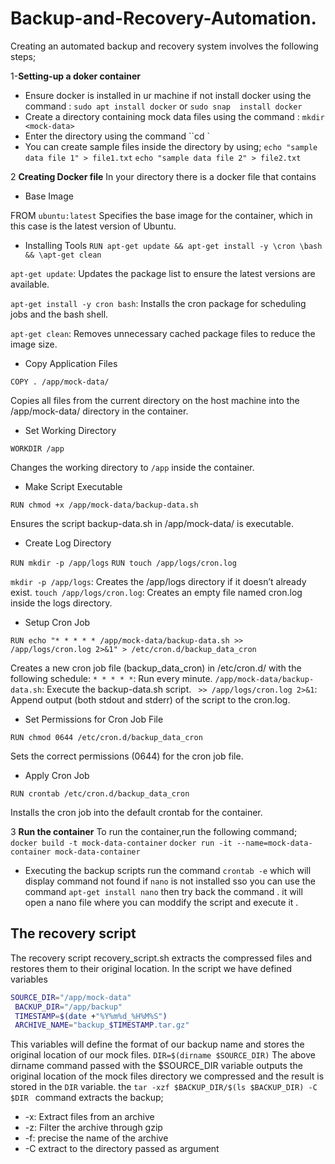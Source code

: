 # Backup-and-Recovery-Automation. 
Creating an automated backup and recovery system involves the following steps;

1-**Setting-up a doker container**
   
- Ensure docker is installed in ur machine if not install docker using the command :
``sudo apt install docker`` or ``sudo snap  install docker`` 
- Create a directory containing mock data files using the command : ``mkdir <mock-data>`` 
- Enter the directory using the command ``cd <mock-data>`
- You can create sample files inside the directory by using; 
``echo "sample data file 1" > file1.txt``
``echo "sample data file 2" > file2.txt``

2 **Creating Docker file**
In your directory there is a docker file that contains
- Base Image

FROM ``ubuntu:latest``
    Specifies the base image for the container, which in this case is the latest version of Ubuntu.

 - Installing Tools 
``RUN apt-get update && apt-get install -y \cron \bash && \apt-get clean``

``apt-get update``: Updates the package list to ensure the latest versions are available.

``apt-get install -y cron bash``: Installs the cron package for scheduling jobs and the bash shell.

``apt-get clean``: Removes unnecessary cached package files to reduce the image size.

- Copy Application Files

``COPY . /app/mock-data/``

   Copies all files from the current directory on the host machine into the /app/mock-data/ directory in the container.

- Set Working Directory

``WORKDIR /app``

  Changes the working directory to ``/app`` inside the container. 

- Make Script Executable

``RUN chmod +x /app/mock-data/backup-data.sh``

   Ensures the script backup-data.sh in /app/mock-data/ is executable.

-  Create Log Directory

``RUN mkdir -p /app/logs``
``RUN touch /app/logs/cron.log``

``mkdir -p /app/logs``: Creates the /app/logs directory if it doesn’t already exist.
``touch /app/logs/cron.log``: Creates an empty file named cron.log inside the logs directory.

- Setup Cron Job

``RUN echo "* * * * * /app/mock-data/backup-data.sh >> /app/logs/cron.log 2>&1" > /etc/cron.d/backup_data_cron``

  Creates a new cron job file (backup_data_cron) in /etc/cron.d/ with the following schedule:
``* * * * *``: Run every minute.
``/app/mock-data/backup-data.sh``: Execute the backup-data.sh script.
`` >> /app/logs/cron.log 2>&1``: Append output (both stdout and stderr) of the script to the cron.log.

- Set Permissions for Cron Job File

``RUN chmod 0644 /etc/cron.d/backup_data_cron``

  Sets the correct permissions (0644) for the cron job file.

- Apply Cron Job

``RUN crontab /etc/cron.d/backup_data_cron``

  Installs the cron job into the default crontab for the container.

3 **Run the container**
To run the container,run the following command;
``docker build -t mock-data-container``
``docker run -it --name=mock-data-container mock-data-container``

- Executing the backup scripts
run the command 
``crontab -e`` which will display command not found if ``nano`` is not installed 
sso you can use the command ``apt-get install nano`` then try back the command .
it will open a nano file where you can moddify the script and execute it .
## The recovery script
The recovery script recovery_script.sh extracts the compressed files and restores them to their original location.
In the script we have defined variables 
```sh
SOURCE_DIR="/app/mock-data"          
 BACKUP_DIR="/app/backup"            
 TIMESTAMP=$(date +"%Y%m%d_%H%M%S")   
 ARCHIVE_NAME="backup_$TIMESTAMP.tar.gz"
```
This variables will define the format of our backup name and stores the original location of our mock files.
`
 DIR=$(dirname $SOURCE_DIR)
`
The above dirname command passed with the $SOURCE_DIR variable outputs the original location of the mock files directory we compressed and the result is stored in the `DIR` variable.
the `tar -xzf $BACKUP_DIR/$(ls $BACKUP_DIR) -C $DIR ` command extracts the backup;

- -x:  Extract  files  from  an archive
- -z:  Filter the archive through gzip
- -f:  precise the name of the archive
- -C   extract to the directory passed as argument




